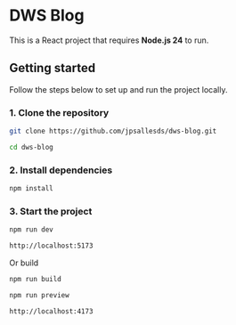 # DWS Blog

This is a React project that requires **Node.js 24** to run.

## Getting started

Follow the steps below to set up and run the project locally.

### 1. Clone the repository
```bash
git clone https://github.com/jpsallesds/dws-blog.git
```
```bash
cd dws-blog
```
### 2. Install dependencies
```bash
npm install
```
### 3. Start the project
```bash
npm run dev
```
```bash
http://localhost:5173
```

Or build
```bash
npm run build
```

```bash
npm run preview
```
```bash
http://localhost:4173
```
